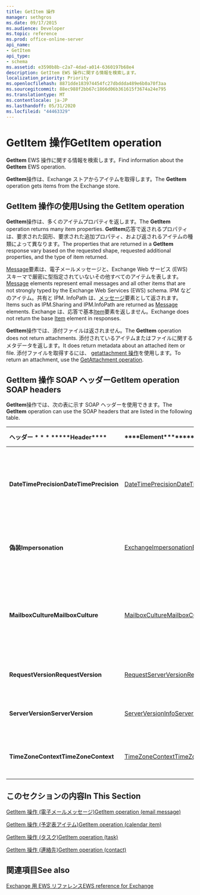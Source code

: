 ```yaml
---
title: GetItem 操作
manager: sethgros
ms.date: 09/17/2015
ms.audience: Developer
ms.topic: reference
ms.prod: office-online-server
api_name:
- GetItem
api_type:
- schema
ms.assetid: e3590b8b-c2a7-4dad-a014-6360197b68e4
description: GetItem EWS 操作に関する情報を検索します。
localization_priority: Priority
ms.openlocfilehash: 8871dde183974454fc27dbddda489e6b0a70f3aa
ms.sourcegitcommit: 88ec988f2bb67c1866d06b361615f3674a24e795
ms.translationtype: MT
ms.contentlocale: ja-JP
ms.lasthandoff: 05/31/2020
ms.locfileid: "44463329"
---
```

# <a name="getitem-operation"></a><span data-ttu-id="68c64-103">GetItem 操作</span><span class="sxs-lookup"><span data-stu-id="68c64-103">GetItem operation</span></span>

<span data-ttu-id="68c64-104">**GetItem** EWS 操作に関する情報を検索します。</span><span class="sxs-lookup"><span data-stu-id="68c64-104">Find information about the **GetItem** EWS operation.</span></span> 
  
<span data-ttu-id="68c64-105">**GetItem**操作は、Exchange ストアからアイテムを取得します。</span><span class="sxs-lookup"><span data-stu-id="68c64-105">The **GetItem** operation gets items from the Exchange store.</span></span> 
  
## <a name="using-the-getitem-operation"></a><span data-ttu-id="68c64-106">GetItem 操作の使用</span><span class="sxs-lookup"><span data-stu-id="68c64-106">Using the GetItem operation</span></span>

<span data-ttu-id="68c64-107">**GetItem**操作は、多くのアイテムプロパティを返します。</span><span class="sxs-lookup"><span data-stu-id="68c64-107">The **GetItem** operation returns many item properties.</span></span> <span data-ttu-id="68c64-108">**GetItem**応答で返されるプロパティは、要求された図形、要求された追加プロパティ、および返されるアイテムの種類によって異なります。</span><span class="sxs-lookup"><span data-stu-id="68c64-108">The properties that are returned in a **GetItem** response vary based on the requested shape, requested additional properties, and the type of item returned.</span></span> 
  
<span data-ttu-id="68c64-109">[Message](message-ex15websvcsotherref.md)要素は、電子メールメッセージと、Exchange Web サービス (EWS) スキーマで厳密に型指定されていないその他すべてのアイテムを表します。</span><span class="sxs-lookup"><span data-stu-id="68c64-109">[Message](message-ex15websvcsotherref.md) elements represent email messages and all other items that are not strongly typed by the Exchange Web Services (EWS) schema.</span></span> <span data-ttu-id="68c64-110">IPM などのアイテム。共有と IPM. InfoPath は、[メッセージ](message-ex15websvcsotherref.md)要素として返されます。</span><span class="sxs-lookup"><span data-stu-id="68c64-110">Items such as IPM.Sharing and IPM.InfoPath are returned as [Message](message-ex15websvcsotherref.md) elements.</span></span> <span data-ttu-id="68c64-111">Exchange は、応答で基本[Item](item.md)要素を返しません。</span><span class="sxs-lookup"><span data-stu-id="68c64-111">Exchange does not return the base [Item](item.md) element in responses.</span></span> 
  
<span data-ttu-id="68c64-112">**GetItem**操作では、添付ファイルは返されません。</span><span class="sxs-lookup"><span data-stu-id="68c64-112">The **GetItem** operation does not return attachments.</span></span> <span data-ttu-id="68c64-113">添付されているアイテムまたはファイルに関するメタデータを返します。</span><span class="sxs-lookup"><span data-stu-id="68c64-113">It does return metadata about an attached item or file.</span></span> <span data-ttu-id="68c64-114">添付ファイルを取得するには、 [getattachment 操作](getattachment-operation.md)を使用します。</span><span class="sxs-lookup"><span data-stu-id="68c64-114">To return an attachment, use the [GetAttachment operation](getattachment-operation.md).</span></span>
  
## <a name="getitem-operation-soap-headers"></a><span data-ttu-id="68c64-115">GetItem 操作 SOAP ヘッダー</span><span class="sxs-lookup"><span data-stu-id="68c64-115">GetItem operation SOAP headers</span></span>

<span data-ttu-id="68c64-116">**GetItem**操作では、次の表に示す SOAP ヘッダーを使用できます。</span><span class="sxs-lookup"><span data-stu-id="68c64-116">The **GetItem** operation can use the SOAP headers that are listed in the following table.</span></span> 
  
|<span data-ttu-id="68c64-117">ヘッダー \* \* \* \*</span><span class="sxs-lookup"><span data-stu-id="68c64-117">\*\*\*\*Header\*\*\*\*</span></span>|<span data-ttu-id="68c64-118">\*\*\*\*Element\*\*\*\*</span><span class="sxs-lookup"><span data-stu-id="68c64-118">\*\*\*\*Element\*\*\*\*</span></span>|<span data-ttu-id="68c64-119">\*\*\*\*説明\*\*\*\*</span><span class="sxs-lookup"><span data-stu-id="68c64-119">\*\*\*\*Description\*\*\*\*</span></span>|
|:-----|:-----|:-----|
|<span data-ttu-id="68c64-120">**DateTimePrecision**</span><span class="sxs-lookup"><span data-stu-id="68c64-120">**DateTimePrecision**</span></span> <br/> |[<span data-ttu-id="68c64-121">DateTimePrecision</span><span class="sxs-lookup"><span data-stu-id="68c64-121">DateTimePrecision</span></span>](datetimeprecision.md) <br/> |<span data-ttu-id="68c64-122">サーバーからの応答におけるデータ/時刻値の解決方法を秒単位で指定します。またはミリ秒単位で指定します。</span><span class="sxs-lookup"><span data-stu-id="68c64-122">Specifies the resolution of data/time values in responses from the server, either in seconds or in milliseconds.</span></span>  <br/> |
|<span data-ttu-id="68c64-123">**偽装**</span><span class="sxs-lookup"><span data-stu-id="68c64-123">**Impersonation**</span></span> <br/> |[<span data-ttu-id="68c64-124">ExchangeImpersonation</span><span class="sxs-lookup"><span data-stu-id="68c64-124">ExchangeImpersonation</span></span>](exchangeimpersonation.md) <br/> |<span data-ttu-id="68c64-125">クライアントアプリケーションが偽装しているユーザーを識別します。</span><span class="sxs-lookup"><span data-stu-id="68c64-125">Identifies the user whom the client application is impersonating.</span></span>  <br/> |
|<span data-ttu-id="68c64-126">**MailboxCulture**</span><span class="sxs-lookup"><span data-stu-id="68c64-126">**MailboxCulture**</span></span> <br/> |[<span data-ttu-id="68c64-127">MailboxCulture</span><span class="sxs-lookup"><span data-stu-id="68c64-127">MailboxCulture</span></span>](mailboxculture.md) <br/> |<span data-ttu-id="68c64-128">RFC 3066 で定義されているように、メールボックスへのアクセスに使用されるカルチャ (言語の識別用のタグ) を識別します。</span><span class="sxs-lookup"><span data-stu-id="68c64-128">Identifies the culture, as defined in RFC 3066, "Tags for the Identification of Languages", to be used to access the mailbox.</span></span>  <br/> |
|<span data-ttu-id="68c64-129">**RequestVersion**</span><span class="sxs-lookup"><span data-stu-id="68c64-129">**RequestVersion**</span></span> <br/> |[<span data-ttu-id="68c64-130">RequestServerVersion</span><span class="sxs-lookup"><span data-stu-id="68c64-130">RequestServerVersion</span></span>](requestserverversion.md) <br/> |<span data-ttu-id="68c64-131">操作要求のスキーマバージョンを識別します。</span><span class="sxs-lookup"><span data-stu-id="68c64-131">Identifies the schema version for the operation request.</span></span>  <br/> |
|<span data-ttu-id="68c64-132">**ServerVersion**</span><span class="sxs-lookup"><span data-stu-id="68c64-132">**ServerVersion**</span></span> <br/> |[<span data-ttu-id="68c64-133">ServerVersionInfo</span><span class="sxs-lookup"><span data-stu-id="68c64-133">ServerVersionInfo</span></span>](serverversioninfo.md) <br/> |<span data-ttu-id="68c64-134">要求に応答したサーバーのバージョンを識別します。</span><span class="sxs-lookup"><span data-stu-id="68c64-134">Identifies the version of the server that responded to the request.</span></span>  <br/> |
|<span data-ttu-id="68c64-135">**TimeZoneContext**</span><span class="sxs-lookup"><span data-stu-id="68c64-135">**TimeZoneContext**</span></span> <br/> |[<span data-ttu-id="68c64-136">TimeZoneContext</span><span class="sxs-lookup"><span data-stu-id="68c64-136">TimeZoneContext</span></span>](timezonecontext.md) <br/> |<span data-ttu-id="68c64-137">サーバーからのすべての応答に使用するタイムゾーンを指定します。</span><span class="sxs-lookup"><span data-stu-id="68c64-137">Identifies the time zone to be used for all responses from the server.</span></span>  <br/> |
   
## <a name="in-this-section"></a><span data-ttu-id="68c64-138">このセクションの内容</span><span class="sxs-lookup"><span data-stu-id="68c64-138">In This Section</span></span>

[<span data-ttu-id="68c64-139">GetItem 操作 (電子メールメッセージ)</span><span class="sxs-lookup"><span data-stu-id="68c64-139">GetItem operation (email message)</span></span>](getitem-operation-email-message.md)
  
[<span data-ttu-id="68c64-140">GetItem 操作 (予定表アイテム)</span><span class="sxs-lookup"><span data-stu-id="68c64-140">GetItem operation (calendar item)</span></span>](getitem-operation-calendar-item.md)
  
[<span data-ttu-id="68c64-141">GetItem 操作 (タスク)</span><span class="sxs-lookup"><span data-stu-id="68c64-141">GetItem operation (task)</span></span>](getitem-operation-task.md)
  
[<span data-ttu-id="68c64-142">GetItem 操作 (連絡先)</span><span class="sxs-lookup"><span data-stu-id="68c64-142">GetItem operation (contact)</span></span>](getitem-operation-contact.md)
  
## <a name="see-also"></a><span data-ttu-id="68c64-143">関連項目</span><span class="sxs-lookup"><span data-stu-id="68c64-143">See also</span></span>



[<span data-ttu-id="68c64-144">Exchange 用 EWS リファレンス</span><span class="sxs-lookup"><span data-stu-id="68c64-144">EWS reference for Exchange</span></span>](ews-reference-for-exchange.md)

